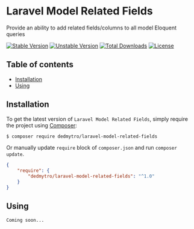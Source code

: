 # Laravel Model Related Fields

Provide an ability to add related fields/columns to all model Eloquent queries

[![Stable Version][badge_stable]][link_packagist]
[![Unstable Version][badge_unstable]][link_packagist]
[![Total Downloads][badge_downloads]][link_packagist]
[![License][badge_license]][link_license]

## Table of contents

* [Installation](#installation)
* [Using](#using)

## Installation

To get the latest version of `Laravel Model Related Fields`, simply require the project using [Composer](https://getcomposer.org):

```bash
$ composer require dedmytro/laravel-model-related-fields
```

Or manually update `require` block of `composer.json` and run `composer update`.

```json
{
    "require": {
        "dedmytro/laravel-model-related-fields": "^1.0"
    }
}
```

## Using

    Coming soon...

[badge_downloads]:      https://img.shields.io/packagist/dt/dedmytro/laravel-model-related-fields.svg?style=flat-square

[badge_license]:        https://img.shields.io/packagist/l/dedmytro/laravel-model-related-fields.svg?style=flat-square

[badge_stable]:         https://img.shields.io/github/v/release/dedmytro/laravel-model-related-fields?label=stable&style=flat-square

[badge_unstable]:       https://img.shields.io/badge/unstable-dev--main-orange?style=flat-square

[link_license]:         LICENSE

[link_packagist]:       https://packagist.org/packages/dedmytro/laravel-model-related-fields
